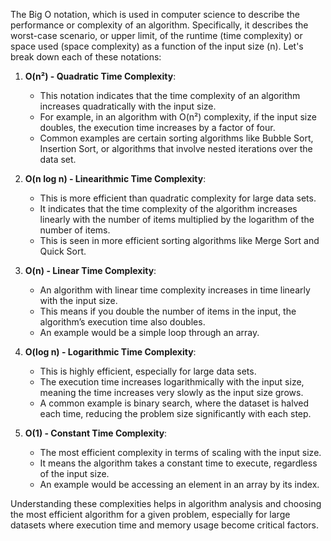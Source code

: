 The Big O notation, which is used in computer science to describe the performance or complexity of an algorithm. Specifically, it describes the worst-case scenario, or upper limit, of the runtime (time complexity) or space used (space complexity) as a function of the input size (n). Let's break down each of these notations:

1. **O(n²) - Quadratic Time Complexity**:
    
    - This notation indicates that the time complexity of an algorithm increases quadratically with the input size.
    - For example, in an algorithm with O(n²) complexity, if the input size doubles, the execution time increases by a factor of four.
    - Common examples are certain sorting algorithms like Bubble Sort, Insertion Sort, or algorithms that involve nested iterations over the data set.
2. **O(n log n) - Linearithmic Time Complexity**:
    
    - This is more efficient than quadratic complexity for large data sets.
    - It indicates that the time complexity of the algorithm increases linearly with the number of items multiplied by the logarithm of the number of items.
    - This is seen in more efficient sorting algorithms like Merge Sort and Quick Sort.
3. **O(n) - Linear Time Complexity**:
    
    - An algorithm with linear time complexity increases in time linearly with the input size.
    - This means if you double the number of items in the input, the algorithm’s execution time also doubles.
    - An example would be a simple loop through an array.
4. **O(log n) - Logarithmic Time Complexity**:
    
    - This is highly efficient, especially for large data sets.
    - The execution time increases logarithmically with the input size, meaning the time increases very slowly as the input size grows.
    - A common example is binary search, where the dataset is halved each time, reducing the problem size significantly with each step.
5. **O(1) - Constant Time Complexity**:
    
    - The most efficient complexity in terms of scaling with the input size.
    - It means the algorithm takes a constant time to execute, regardless of the input size.
    - An example would be accessing an element in an array by its index.

Understanding these complexities helps in algorithm analysis and choosing the most efficient algorithm for a given problem, especially for large datasets where execution time and memory usage become critical factors.